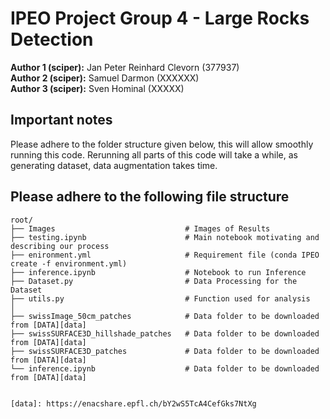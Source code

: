 # IPEO Project Group 4 - Large Rocks Detection

**Author 1 (sciper):** Jan Peter Reinhard Clevorn (377937)  
**Author 2 (sciper):** Samuel Darmon (XXXXXX)   
**Author 3 (sciper):** Sven Hominal (XXXXX)   



## Important notes

Please adhere to the folder structure given below, this will allow smoothly running this code. Rerunning all parts of this code will take a while, as generating dataset, data augmentation takes time. 


## Please adhere to the following file structure

```plaintext
root/
├── Images                             # Images of Results
├── testing.ipynb                      # Main notebook motivating and describing our process
├── enironment.yml                     # Requirement file (conda IPEO create -f environment.yml)
├── inference.ipynb                    # Notebook to run Inference
├── Dataset.py                         # Data Processing for the Dataset
├── utils.py                           # Function used for analysis
│
├── swissImage_50cm_patches            # Data folder to be downloaded from [DATA][data]
├── swissSURFACE3D_hillshade_patches   # Data folder to be downloaded from [DATA][data]
├── swissSURFACE3D_patches             # Data folder to be downloaded from [DATA][data]
└── inference.ipynb                    # Data folder to be downloaded from [DATA][data]


[data]: https://enacshare.epfl.ch/bY2wS5TcA4CefGks7NtXg

